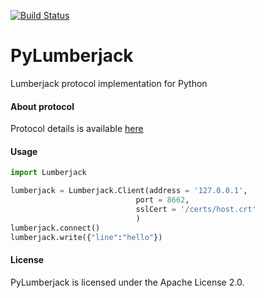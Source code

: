 [![Build Status](https://travis-ci.org/Marcin1700/PyLumberjack.svg?branch=master)](https://travis-ci.org/Marcin1700/PyLumberjack)
# PyLumberjack
Lumberjack protocol implementation for Python



#### About protocol
Protocol details is available [here](https://github.com/elastic/logstash-forwarder/blob/master/PROTOCOL.md)

#### Usage

```python
import Lumberjack

lumberjack = Lumberjack.Client(address = '127.0.0.1',
                            port = 8662,
                            sslCert = '/certs/host.crt'
                            )
lumberjack.connect()
lumberjack.write({"line":"hello"})
```

#### License
PyLumberjack is licensed under the Apache License 2.0.
